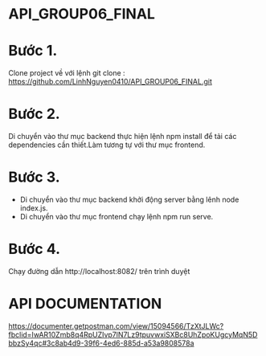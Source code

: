 # API_GROUP06_FINAL
# Bước 1.
Clone project về với lệnh git clone : https://github.com/LinhNguyen0410/API_GROUP06_FINAL.git

# Bước 2. 
Di chuyển vào thư mục backend thực hiện lệnh npm install để tải các dependencies cần thiết.Làm tương tự với thư mục frontend.

# Bước 3.
- Di chuyển vào thư mục backend khởi động server bằng lênh node index.js.
- Di chuyển vào thư mục frontend chạy lệnh npm run serve.

# Bước 4.
Chạy đường dẫn http://localhost:8082/ trên trình duyệt

# API DOCUMENTATION
https://documenter.getpostman.com/view/15094566/TzXtJLWc?fbclid=IwAR10Zmb8q4RpUZIvp7lN7Lz9tpuvwxiSXBc8UhZpoKUgcyMqN5DbbzSy4qc#3c8ab4d9-39f6-4ed6-885d-a53a9808578a
